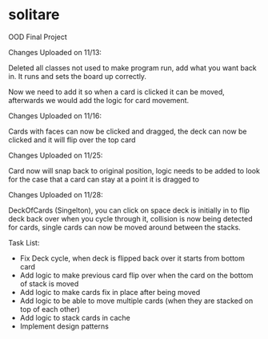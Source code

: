 # solitare
OOD Final Project


Changes Uploaded on 11/13:

Deleted all classes not used to make program run, add what you want back in.
It runs and sets the board up correctly.

Now we need to add it so when a card is clicked it can be moved, afterwards we would add the logic for card movement.



Changes Uploaded on 11/16:

Cards with faces can now be clicked and dragged, the deck can now be clicked and it will flip over the top card

Changes Uploaded on 11/25:

Card now will snap back to original position, logic needs to be added to look for the case that a card can stay at a point it is dragged to

Changes Uploaded on 11/28:

DeckOfCards (Singelton), you can click on space deck is initially in to flip deck back over when you cycle through it, collision is now being detected for cards, single cards can now be moved around between the stacks.

Task List:

- Fix Deck cycle, when deck is flipped back over it starts from bottom card
- Add logic to make previous card flip over when the card on the bottom of stack is moved
- Add logic to make cards fix in place after being moved
- Add logic to be able to move multiple cards (when they are stacked on top of each other)
- Add logic to stack cards in cache
- Implement design patterns
